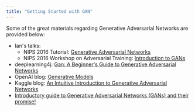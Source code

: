 ```yaml
---
title: "Getting Started with GAN"
---
```


Some of the great materials regarding Generative Adversarial Networks are provided below:

- Ian's talks:
  - NIPS 2016 Tutorial: [Generative Adversarial Networks](https://www.youtube.com/watch?v=AJVyzd0rqdc&t=2548s)
  - NIPS 2016 Workshop on Adversarial Training: [Introduction to GANs](https://www.youtube.com/watch?v=RvgYvHyT15E&t=67s)
- deeplearning4j: [Gan: A Beginner's Guide to Generative Adversarial Networks](https://deeplearning4j.org/generative-adversarial-network)
- OpenAI blog: [Generative Models](https://blog.openai.com/generative-models/)
- Kaggle blog: [An Intuitive Introduction to Generative Adversarial Networks](http://blog.kaggle.com/2018/01/18/an-intuitive-introduction-to-generative-adversarial-networks/)
- [Introductory guide to Generative Adversarial Networks (GANs) and their promise!](https://www.analyticsvidhya.com/blog/2017/06/introductory-generative-adversarial-networks-gans/)

